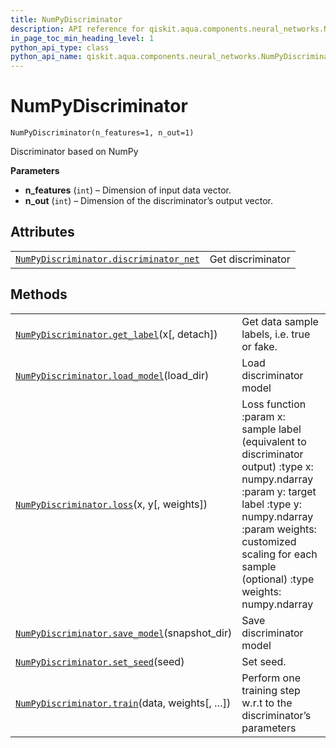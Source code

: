 ```yaml
---
title: NumPyDiscriminator
description: API reference for qiskit.aqua.components.neural_networks.NumPyDiscriminator
in_page_toc_min_heading_level: 1
python_api_type: class
python_api_name: qiskit.aqua.components.neural_networks.NumPyDiscriminator
---
```


# NumPyDiscriminator

<span id="qiskit.aqua.components.neural_networks.NumPyDiscriminator" />

`NumPyDiscriminator(n_features=1, n_out=1)`

Discriminator based on NumPy

**Parameters**

*   **n\_features** (`int`) – Dimension of input data vector.
*   **n\_out** (`int`) – Dimension of the discriminator’s output vector.

## Attributes

|                                                                                                                                                                                                     |                   |
| --------------------------------------------------------------------------------------------------------------------------------------------------------------------------------------------------- | ----------------- |
| [`NumPyDiscriminator.discriminator_net`](qiskit.aqua.components.neural_networks.NumPyDiscriminator.discriminator_net "qiskit.aqua.components.neural_networks.NumPyDiscriminator.discriminator_net") | Get discriminator |

## Methods

|                                                                                                                                                                                               |                                                                                                                                                                                                                                           |
| --------------------------------------------------------------------------------------------------------------------------------------------------------------------------------------------- | ----------------------------------------------------------------------------------------------------------------------------------------------------------------------------------------------------------------------------------------- |
| [`NumPyDiscriminator.get_label`](qiskit.aqua.components.neural_networks.NumPyDiscriminator.get_label "qiskit.aqua.components.neural_networks.NumPyDiscriminator.get_label")(x\[, detach])     | Get data sample labels, i.e. true or fake.                                                                                                                                                                                                |
| [`NumPyDiscriminator.load_model`](qiskit.aqua.components.neural_networks.NumPyDiscriminator.load_model "qiskit.aqua.components.neural_networks.NumPyDiscriminator.load_model")(load\_dir)     | Load discriminator model                                                                                                                                                                                                                  |
| [`NumPyDiscriminator.loss`](qiskit.aqua.components.neural_networks.NumPyDiscriminator.loss "qiskit.aqua.components.neural_networks.NumPyDiscriminator.loss")(x, y\[, weights])                | Loss function :param x: sample label (equivalent to discriminator output) :type x: numpy.ndarray :param y: target label :type y: numpy.ndarray :param weights: customized scaling for each sample (optional) :type weights: numpy.ndarray |
| [`NumPyDiscriminator.save_model`](qiskit.aqua.components.neural_networks.NumPyDiscriminator.save_model "qiskit.aqua.components.neural_networks.NumPyDiscriminator.save_model")(snapshot\_dir) | Save discriminator model                                                                                                                                                                                                                  |
| [`NumPyDiscriminator.set_seed`](qiskit.aqua.components.neural_networks.NumPyDiscriminator.set_seed "qiskit.aqua.components.neural_networks.NumPyDiscriminator.set_seed")(seed)                | Set seed.                                                                                                                                                                                                                                 |
| [`NumPyDiscriminator.train`](qiskit.aqua.components.neural_networks.NumPyDiscriminator.train "qiskit.aqua.components.neural_networks.NumPyDiscriminator.train")(data, weights\[, …])          | Perform one training step w\.r.t to the discriminator’s parameters                                                                                                                                                                        |

